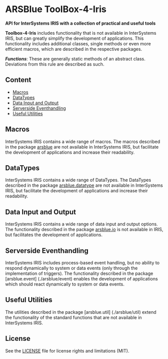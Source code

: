 # ARSBlue ToolBox-4-Iris

**API for InterSystems IRIS with a collection of practical and useful tools**

**Toolbox-4-Iris** includes functionality that is not available in InterSystems IRIS, but can greatly simplify the development of applications. This functionality includes additional classes, single methods or even more efficient macros, which are described in the respective packages.

**_Functions_**: These are generally static methods of an abstract class. Deviations from this rule are described as such.

## Content

- [Macros](#macros)
- [DataTypes](#datatypes)
- [Data Input and Output](#data-input-and-output)
- [Serverside Eventhandling](#serverside-eventhandling)
- [Useful Utilities](#useful-utilities)

## Macros

InterSystems IRIS contains a wide range of macros. The macros described in the package [arsblue](./arsblue) are not available in InterSystems IRIS, but facilitate the development of applications and increase their readability.

## DataTypes

InterSystems IRIS contains a wide range of DataTypes. The DataTypes described in the package [arsblue.datatype](./arsblue/datatype) are not available in InterSystems IRIS, but facilitate the development of applications and increase their readability.

## Data Input and Output

InterSystems IRIS contains a wide range of data input and output options. The functionality described in the package [arsblue.io](./arsblue/io) is not available in IRIS, but facilitates the development of applications.

## Serverside Eventhandling

InterSystems IRIS includes process-based event handling, but no ability to respond dynamically to system or data events (only through the implementation of triggers). The functionality described in the package [arsblue.event] (./arsblue/event) enables the development of applications which should react dynamically to system or data events.

## Useful Utilities

The utilities described in the package [arsblue.util] (./arsblue/util) extend the functionality of the standard functions that are not available in InterSystems IRIS.

## License ##

See the [LICENSE](./LICENSE) file for license rights and limitations (MIT).
